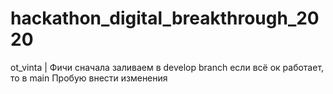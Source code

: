 # hackathon_digital_breakthrough_2020
ot_vinta
| Фичи сначала заливаем в develop branch если всё ок работает, то в main
Пробую внести изменения
